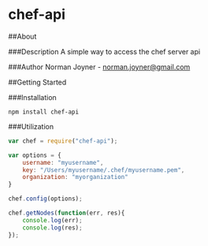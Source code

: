 chef-api
====================

##About

###Description
A simple way to access the chef server api

###Author
Norman Joyner - norman.joyner@gmail.com

##Getting Started

###Installation
```
npm install chef-api
```

###Utilization
```javascript
var chef = require("chef-api");

var options = {
    username: "myusername",
    key: "/Users/myusername/.chef/myusername.pem",
    organization: "myorganization"
}

chef.config(options);

chef.getNodes(function(err, res){
    console.log(err);
    console.log(res);
});
```
